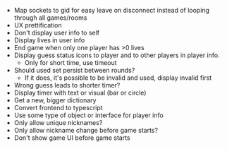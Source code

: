 - Map sockets to gid for easy leave on disconnect instead of looping through all games/rooms
- UX prettification
- Don't display user info to self
- Display lives in user info
- End game when only one player has >0 lives
- Display guess status icons to player and to other players in player info. 
    - Only for short time, use timeout
- Should used set persist between rounds?
    - If it does, it's possible to be invalid and used, display invalid first
- Wrong guess leads to shorter timer?
- Display timer with text or visual (bar or circle)
- Get a new, bigger dictionary
- Convert frontend to typescript
- Use some type of object or interface for player info
- Only allow unique nicknames?
- Only allow nickname change before game starts?
- Don't show game UI before game starts
